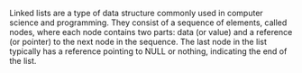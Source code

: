 Linked lists are a type of data structure commonly used in computer science and programming. They consist of a sequence of elements, called nodes, where each node contains two parts: data (or value) and a reference (or pointer) to the next node in the sequence. The last node in the list typically has a reference pointing to NULL or nothing, indicating the end of the list.
